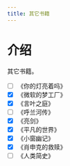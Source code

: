 ```yaml
---
title: 其它书籍
---
```

# 介绍
其它书籍。

- [ ] 《你的灯亮着吗》
- [x] 《微软的梦工厂》
- [x] 《言叶之庭》
- [ ] 《呼兰河传》
- [x] 《亮剑》
- [x] 《平凡的世界》
- [x] 《小窗幽记》
- [x] 《肖申克的救赎》
- [ ] 《人类简史》
